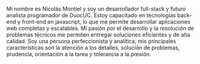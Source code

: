 Mi nombre es Nicolás Montiel y soy un desarrollador full-stack y futuro analista programador de DuocUC. Estoy capacitado en tecnologías back-end y front-end en javascript, lo que me permite desarrollar aplicaciones web completas y escalables. 
Mi pasión por el desarrollo y la resolución de problemas técnicos me permiten entregar soluciones eficientes y de alta calidad.
Soy una persona perfeccionista y analítica, mis principales características 
son la atención a los detalles, solución de problemas, prudencia, orientación a la tarea y tolerancia a la presión.

<!--
**nemontiel/nemontiel** is a ✨ _special_ ✨ repository because its `README.md` (this file) appears on your GitHub profile.

Here are some ideas to get you started:

- 🔭 I’m currently working on ...
- 🌱 I’m currently learning ...
- 👯 I’m looking to collaborate on ...
- 🤔 I’m looking for help with ...
- 💬 Ask me about ...
- 📫 How to reach me: ...
- 😄 Pronouns: ...
- ⚡ Fun fact: ...
-->
